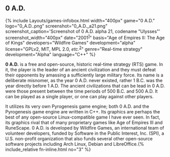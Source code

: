 ## 0 A.D.
{% include Layouts/games-infobox.html width="400px" game="0 A.D." logo="0_A.D..png" screenshot="0_A.D._a21.png" screenshot_caption='Screenshot of 0 A.D. alpha 21, codename "Ulysses"' screenshot_width="400px" date="2001<sup><a href='#fn:1' class='footnote'>1</a></sup>" basis="Age of Empires II: The Age of Kings" developers="Wildfire Games" development="alpha" license="GPLv2, MIT, MPL 2.0, <i>etc.</i><sup><a href='#fn:2' class='footnote'>2</a></sup>" genre="Real-time strategy" development="Alpha" language="C++" %}

**0 A.D.** is a free and open-source, historic real-time strategy (RTS) game. In it, the player is the leader of an ancient civilization and they must defeat their opponents by amassing a sufficiently large military force. Its name is a deliberate misnomer, as the year 0 A.D. never existed, rather 1 B.C. was the year directly before 1 A.D. The ancient civilizations that can be lead in 0 A.D. were those present between the time periods of 500 B.C. and 500 A.D. It can be played as a single player, or one can play against other players. 

It utilizes its very own Pyrogenesis game engine; both 0 A.D. and the Pyrogenesis game engine are written in C++. Its graphics are perhaps the best of any open-source Linux-compatible game I have ever seen. In fact, its graphics rival that of many proprietary games like Age of Empires III and RuneScape. 0 A.D. is developed by Wildfire Games, an international team of volunteer developers, funded by Software in the Public Interest, Inc. (SPI), a U.S. non-profit organization that also funds several other open-source software projects including Arch Linux, Debian and LibreOffice.{% include_relative fn-inline.html no="3" %}


